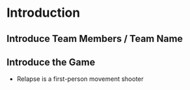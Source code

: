 # Introduction

## Introduce Team Members / Team Name

## Introduce the Game

- Relapse is a first-person movement shooter 